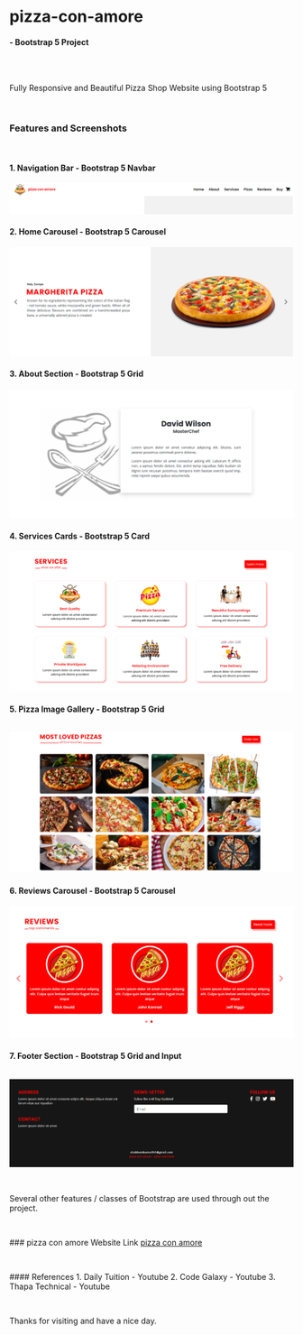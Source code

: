 # pizza-con-amore
####   - Bootstrap 5 Project
<pre>


</pre>
Fully Responsive and Beautiful Pizza Shop Website using Bootstrap 5
<pre>

</pre>
### Features and Screenshots
<pre>

</pre>
#### 1. Navigation Bar - Bootstrap 5 Navbar 
<img src="./website screenshots/header2.png" alt="navbar">

#### 2. Home Carousel - Bootstrap 5 Carousel 
<img src="./website screenshots/home2.png" alt="home">

#### 3. About Section - Bootstrap 5 Grid 
<img src="./website screenshots/about2.png" alt="about">

#### 4. Services Cards - Bootstrap 5 Card 
<img src="./website screenshots/services2.png" alt="services">

#### 5. Pizza Image Gallery - Bootstrap 5 Grid
<pre>
</pre>
<img src="./website screenshots/pizza2.png" alt="pizza">

#### 6. Reviews Carousel - Bootstrap 5 Carousel 
<img src="./website screenshots/reviews2.png" alt="reviews">

#### 7. Footer Section - Bootstrap 5 Grid and Input 
<pre>
</pre>
<img src="./website screenshots/footer2.png" alt="footer">
<pre>

</pre>
Several other features / classes of Bootstrap are used through out the project.
<pre>


</pre>
### pizza con amore Website Link 
    <a href="https://x-walker-x.github.io/pizza-con-amore/">pizza con amore</a>
<pre>


</pre>
#### References
  1. Daily Tuition    - Youtube
  2. Code Galaxy      - Youtube
  3. Thapa Technical  - Youtube
<pre>

</pre>
Thanks for visiting and have a nice day.
